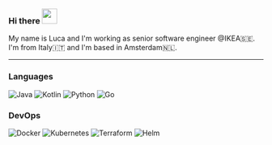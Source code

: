 ### Hi there <img src="https://raw.githubusercontent.com/MartinHeinz/MartinHeinz/master/wave.gif" width="30px">

My name is Luca and I'm working as senior software engineer @IKEA🇸🇪. 
I'm from Italy🇮🇹 and I'm based in Amsterdam🇳🇱.

---

### Languages
![Java](https://img.shields.io/badge/-Java-000?&logo=Java)
![Kotlin](https://img.shields.io/badge/-Kotlin-000?&logo=Kotlin)
![Python](https://img.shields.io/badge/-Python-000?&logo=Python)
![Go](https://img.shields.io/badge/-Go-000?&logo=Go)

### DevOps
![Docker](https://img.shields.io/badge/-Docker-000?&logo=Docker)
![Kubernetes](https://img.shields.io/badge/-Kubernetes-000?&logo=Kubernetes)
![Terraform](https://img.shields.io/badge/-Terraform-000?&logo=Terraform)
![Helm](https://img.shields.io/badge/-Helm-000?&logo=Helm)



